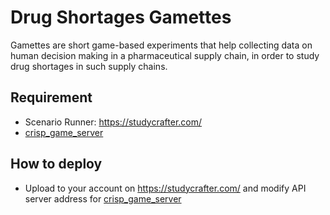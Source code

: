 # Drug Shortages Gamettes
Gamettes are short game-based experiments that help collecting data on human decision making in a pharmaceutical supply chain, in order to study drug shortages in such supply chains.

## Requirement

* Scenario Runner: https://studycrafter.com/
* [crisp_game_server](https://github.com/Omidmohaddesi/crisp_game_server)

## How to deploy

* Upload to your account on https://studycrafter.com/ and modify API server address for [crisp_game_server](https://github.com/Omidmohaddesi/crisp_game_server)
